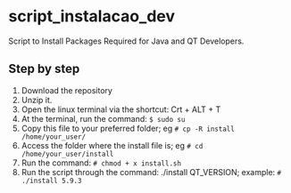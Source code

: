 # script_instalacao_dev

Script to Install Packages Required for Java and QT Developers.

## Step by step

1. Download the repository
2. Unzip it.
3. Open the linux terminal via the shortcut: Crt + ALT + T
4. At the terminal, run the command: `$ sudo su`
5. Copy this file to your preferred folder; eg `# cp -R install /home/your_user/`
6. Access the folder where the install file is; eg `# cd /home/your_user/install`
7. Run the command: `# chmod + x install.sh`
8. Run the script through the command: ./install QT_VERSION; example: `# ./install 5.9.3`
